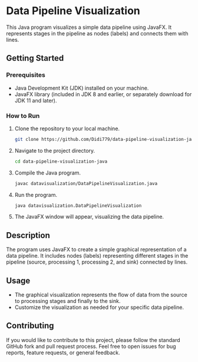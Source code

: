 # Data Pipeline Visualization

This Java program visualizes a simple data pipeline using JavaFX. It represents stages in the pipeline as nodes (labels) and connects them with lines.

## Getting Started

### Prerequisites

- Java Development Kit (JDK) installed on your machine.
- JavaFX library (included in JDK 8 and earlier, or separately download for JDK 11 and later).

### How to Run

1. Clone the repository to your local machine.

    ```bash
    git clone https://github.com/Didi779/data-pipeline-visualization-java.git
    ```

2. Navigate to the project directory.

    ```bash
    cd data-pipeline-visualization-java
    ```

3. Compile the Java program.

    ```bash
    javac datavisualization/DataPipelineVisualization.java
    ```

4. Run the program.

    ```bash
    java datavisualization.DataPipelineVisualization
    ```

5. The JavaFX window will appear, visualizing the data pipeline.

## Description

The program uses JavaFX to create a simple graphical representation of a data pipeline. It includes nodes (labels) representing different stages in the pipeline (source, processing 1, processing 2, and sink) connected by lines.

## Usage

- The graphical visualization represents the flow of data from the source to processing stages and finally to the sink.
- Customize the visualization as needed for your specific data pipeline.

## Contributing

If you would like to contribute to this project, please follow the standard GitHub fork and pull request process. Feel free to open issues for bug reports, feature requests, or general feedback.

